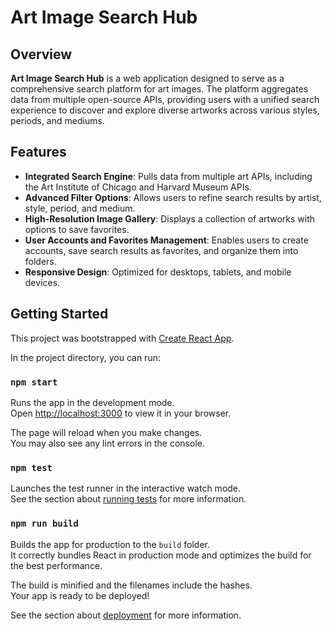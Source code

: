 # Art Image Search Hub

## Overview
**Art Image Search Hub** is a web application designed to serve as a comprehensive search platform for art images. The platform aggregates data from multiple open-source APIs, providing users with a unified search experience to discover and explore diverse artworks across various styles, periods, and mediums.

## Features
- **Integrated Search Engine**: Pulls data from multiple art APIs, including the Art Institute of Chicago and Harvard Museum APIs.
- **Advanced Filter Options**: Allows users to refine search results by artist, style, period, and medium.
- **High-Resolution Image Gallery**: Displays a collection of artworks with options to save favorites.
- **User Accounts and Favorites Management**: Enables users to create accounts, save search results as favorites, and organize them into folders.
- **Responsive Design**: Optimized for desktops, tablets, and mobile devices.
## Getting Started
This project was bootstrapped with [Create React App](https://github.com/facebook/create-react-app).

In the project directory, you can run:

### `npm start`

Runs the app in the development mode.\
Open [http://localhost:3000](http://localhost:3000) to view it in your browser.

The page will reload when you make changes.\
You may also see any lint errors in the console.

### `npm test`

Launches the test runner in the interactive watch mode.\
See the section about [running tests](https://facebook.github.io/create-react-app/docs/running-tests) for more information.

### `npm run build`

Builds the app for production to the `build` folder.\
It correctly bundles React in production mode and optimizes the build for the best performance.

The build is minified and the filenames include the hashes.\
Your app is ready to be deployed!

See the section about [deployment](https://facebook.github.io/create-react-app/docs/deployment) for more information.
